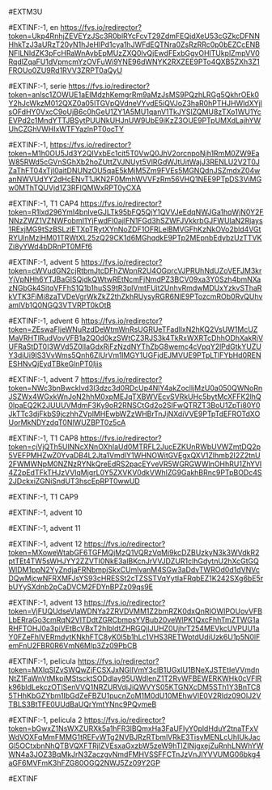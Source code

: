 #EXTM3U

#EXTINF:-1, en
https://fvs.io/redirector?token=Ukp4RnhjZEVEYzJSc3R0blRYcFcvT29ZdmFEQjdXeU53cGZkcDFNNHhkTzJ3aURzT20yN1hJeHlPd1cya1hJWFdEQTNra0ZsRzRRc0p0bEZCcENBNFlLNldZK3pFcHRaWnAybEpMUzZXQ0lvQjEwdFExbGgvOHlTUkplZmpVV0RqdlZqaFU1dVpmcmYzOVFuWi9YNE96dWNYK2RXZEE9PTo4QXB5ZXh3Z1FROUo0ZU9Rd1RVV3ZRPT0aQyU





#EXTINF:-1, serie
https://fvs.io/redirector?token=anlsc1ZOWUE1aElMdzhKemgrRm9aMzJsMS9PQzhLRGg5QkhrOEk0Y2hJcWkzM012QXZ0a05lTGVpQVdneVYvdE5iQVJoZ3haR0hPTHJHWldXYjlsOFdHY0VxcC9oUjB6c0hGeU1ZY1A5MU1qanV1TkJYSlZQMU8zTXo1WU1YcEVPd2c1MndYTTJBSytPUUNkUHJnUW9UbE9iKzZ3OUE9PTpUMXdLajhYWUhCZGhVWHIxWTFYazlnPT0ocTY


#EXTINF:-1, 
https://fvs.io/redirector?token=M1h0OU5Jd3Y2QlVxbEc1cit5T0VwQ0JhV2orcnpoNjh1RmM0ZW9EaW85RWd5cGVnSGhXb2hoZUttZVJNUyt5VlRGdWJtUitWajJ3RENLU2V2T0JZaThFT04xTjI0aitDNUNzOU5qaE5kMjM5Zm9FVEs5MGNQdnJSZmdxZ04wanNWVUdYY2dHcENvT1JKN2F0MmhWVVFzRm56VHQ1NEE9PTpDS3ViMGw0MThTQUVjd1Z3RFlQMWxRPT0yCXA

#EXTINF:-1, T1 CAP4
https://fvs.io/redirector?token=R1lxd296YmI4bnlveGJLTk95bFQ5QjY1QVVJeEdqNWJGa1hqWjN0Y2FNNzZWZ1VZNWFobmI1YjFwdFl0ajlFN1FGd3hSZWFJVkkrbGJFWUlaN2Rjays1RExjMG9tSzBSLzlETXpTRytXYnNoZDF1OFRLelBMVGFhKzNkOVo2bld4VGtRYUlnMzlHM01TRWtXL25zQ29CK1d6MGhqdkE9PTp2MEpnbEdybzUzTTVKZi8yYWd4bDRnPT0MFf6


#EXTINF:-1, advent 5
https://fvs.io/redirector?token=cWVudGN2cjRtbmJtcDFhZWpnR2U4OGprcVJPRUhNdUZoVEFJM3krYjVpNHh6YTJBaGlSQjdkQWtwREtNcmFjNmdPZ3BCV09xa3Y0Szh4bmNXazNGbGk4SitqVFFhS1Q1b1huSS9tR3plVmtFUit2UnhvRmdwMDUxYzkvSThaRkVTK3FiMi8zaTVDeVgrWkZkZ2thZkhRUysyRGR6NlE9PTozcmROb0RvQUhvamlVb1Q0NGQ3VTVRPT0kOtB

#EXTINF:-1, advent 6
https://fvs.io/redirector?token=ZEswaFljeWNuRzdDeWtmWnRsUGRUeTFadllxN2hKQ2VsUW1McUZMaVRHTlRudVovVFB1a2Q0d0kzSWtCZ3RJS3k4TkRxWXRTcDhhODhXakRjVUFRaStDT0I3WVd5Z0lIaGdxRjFzNzdNYThZbG8wemc4cVpqY2lPdGtkYUZUY3diUi9IS3VvWms5Qnh6ZlUrVm1lMGY1UGFjdEJMVUE9PTpLTlFYbHd0RENESHNvQjEydTBkeGlnPT0Ijis


#EXTINF:-1, advent 7
https://fvs.io/redirector?token=NWc3bnBwckIvd3l3dzc3d0RDcUp4NlY4akZoclljMzU0a050QWNoRnJSZWx4WGxkWnJoN2hhM0xpMEJqTXBWVEcvSVRkUHc5bytMcXFFK2lhQ0lpaEQ2K2JUUUVMdmF3Ky9oR2RNSCtGd2o2SlFwQTRZT3BoU1ZpTi80Y0JkTTc3djFkbS9jczhhZVplMHEwbWZzWHBrTnJjNXdiVVE9PTpTdEFROTdXOUorMkNDYzdqT0NlWUZBPT0z5cA


#EXTINF:-1, T1 CAP8
https://fvs.io/redirector?token=cjVjQTh5UlNNcXNnOXhIaUd0MTRFL2JucEZKUnRWbUVWZmtDQ2p5VEFPMHZwZ0YvaDB4L2Jta1VmdlY1WHNOWitGVEgxQXV1Zlhmb2I2Z2tnU2FWMWNpM0NZNzRYNkQreEdRS2pacEYveVR5WGRGWWlnOHhRU1ZhYVI4Z2pEdTFkTHJzVVlqMjgrL0Y5ZXVKV0dkVWhlZG9GakhBRnc9PTpBODc4S2JDckxiZGNiSndUT3hscEpRPT0wwUD


#EXTINF:-1, T1 CAP9



#EXTINF:-1, advent 10



#EXTINF:-1, advent 11



#EXTINF:-1, advent 12
https://fvs.io/redirector?token=MXoweWtabGF6TGFMQjMzQ1VQRzVqMi9kcDZBUzkyN3k3WVdkR2ptTEt4TW5sWHJYY2ZZVTI0NkE3alBKcnJrVVJDZUR1clhGdytnU2hXcGtGQWlDM1ppN2YyZndjaFRNbmpjSkxCUmlvanM4SGw3aDdvTWROd0d1dVNVcDQwMjcwNFRXMFJsYS93cHRESSt2cTZSSTVqYytIaFRqbEZ1K242SXg6bE5rbUYySXdnb2pCaDVCM2FDYnBPZz09qs9E

#EXTINF:-1, advent 13
https://fvs.io/redirector?token=VjFUQUdseVlaWDNYa2ZRVDVMM1Z2bmRZK0dxQnRIOWlPOUovVFBLbERraGo3cmRqN2VITDdtZGRCbmpsYVBub20veWlPK1QxcFhhTmZTWG1aRHFTOHJ0a3piVEtBcVBxT2hIbldtZHRGQjlJUHZ0UjhrT254MEVkcUVPUU1aY0FZeFhIVERmdytKNkhFTC8yK0l5b1hLc1VHS3RETWptdUdiUzk6U1p5N0lFemFnU2FBR0R6VmN6Mlp3Zz09PbCB


#EXTINF:-1, pelicula
https://fvs.io/redirector?token=MXlqSlZvSWQwZjFCSXJxNGlIVmY3clB1UGxIU1BNeXJSTEtIeVVmdnNtZ1FaWnVtMkpiMStscktSODdlay95UWdIenZ1T2RvWFBEWERKWHk0cVFlRk96bldLekczOTlSenVVQ1NRZURVdjJiQWVYS05KTGNXcDM5STh1Y3BnTC85THhKbGZYbm1IbGdZeFBZU1pucnZoM1M0dU10MEhwVlE0V2RIdz09OlJ2VTBLS3BtTFE0UUdBaUQrYmtYNnc9PQvmeB


#EXTINF:-1, pelicula 2
https://fvs.io/redirector?token=bGwxZ1NsWXZURXk5a1hFR3lBQmxHa3FaUFIyY0pldHduY2tnaTFxVWdVOXFqMmFMMG1tREFvWTg2NVBJRzRTbmlVRkE3TisyMENLcUhIUkJacGl5OCtxbnNhQTBVQXFTRjlZVEsxaGxzbW5zeW9hTlZINjgxejZuRnhLNWhYWWN4a3JOZ3BqMkJrN3ZaczgvNmdFMHVSSFFCTnJzVnJIYVVUMG06bkg4aGF6MVFmK3hFZG80OGQ2NWJ5Zz09Y2GP


#EXTINF




